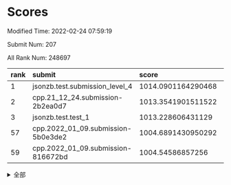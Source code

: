 # Scores

Modified Time: 2022-02-24 07:59:19

Submit Num: 207

All Rank Num: 248697

| rank |               submit               |       score        |       sigma        | pk_num |
| :--- | :--------------------------------- | :----------------- | :----------------- | :----- |
| 1    | jsonzb.test.submission_level_4     | 1014.0901164290468 | 0.8350129698417091 | 4807   |
| 2    | cpp.21_12_24.submission-2b2ea0d7   | 1013.3541901511522 | 0.8285461186038839 | 4803   |
| 3    | jsonzb.test.test_1                 | 1013.228606431129  | 0.8059888454852173 | 4804   |
| 57   | cpp.2022_01_09.submission-5b0e3de2 | 1004.6891430950292 | 0.7136797388114177 | 4804   |
| 59   | cpp.2022_01_09.submission-816672bd | 1004.54586857256   | 0.715315518137932  | 4805   |


<details>
<summary>全部</summary>

| rank |                 submit                 |       score        |       sigma        | pk_num |
| :--- | :------------------------------------- | :----------------- | :----------------- | :----- |
| 1    | jsonzb.test.submission_level_4         | 1014.0901164290468 | 0.8350129698417091 | 4807   |
| 2    | cpp.21_12_24.submission-2b2ea0d7       | 1013.3541901511522 | 0.8285461186038839 | 4803   |
| 3    | jsonzb.test.test_1                     | 1013.228606431129  | 0.8059888454852173 | 4804   |
| 4    | gobigger.level_3.submission_level_3_39 | 1011.8494242458756 | 0.7839729894605415 | 4803   |
| 5    | gobigger.level_3.submission_level_3_25 | 1011.1299877104586 | 0.7647832032041407 | 4806   |
| 6    | gobigger.level_3.submission_level_3_11 | 1011.0744444422058 | 0.7962949860141124 | 4807   |
| 7    | gobigger.level_3.submission_level_3_24 | 1010.981053863256  | 0.7776375338797172 | 4804   |
| 8    | gobigger.level_3.submission_level_3_15 | 1010.9712296265615 | 0.778154296814563  | 4806   |
| 9    | gobigger.level_3.submission_level_3_2  | 1010.9002929322461 | 0.7758513094228398 | 4800   |
| 10   | gobigger.level_3.submission_level_3_9  | 1010.8421237010017 | 0.7708214401417226 | 4805   |
| 11   | gobigger.level_3.submission_level_3_36 | 1010.7436291864209 | 0.753293690192792  | 4807   |
| 12   | gobigger.level_3.submission_level_3_35 | 1010.7053636574532 | 0.7840077762295644 | 4812   |
| 13   | gobigger.level_3.submission_level_3_16 | 1010.6858065063806 | 0.7505919865249825 | 4809   |
| 14   | gobigger.level_3.submission_level_3_1  | 1010.6737857989568 | 0.756824944988696  | 4813   |
| 15   | gobigger.level_3.submission_level_3_47 | 1010.6013074156182 | 0.7749113648903801 | 4801   |
| 16   | gobigger.level_3.submission_level_3_41 | 1010.5245253998546 | 0.7741731426357341 | 4808   |
| 17   | gobigger.level_3.submission_level_3_46 | 1010.497174085484  | 0.7812041891717484 | 4805   |
| 18   | gobigger.level_3.submission_level_3_21 | 1010.4748630693293 | 0.7696417346998621 | 4802   |
| 19   | gobigger.level_3.submission_level_3_7  | 1010.438150747446  | 0.7924756324579679 | 4806   |
| 20   | gobigger.level_3.submission_level_3_37 | 1010.3565199200839 | 0.7856071235252385 | 4808   |
| 21   | gobigger.level_3.submission_level_3_14 | 1010.2889474406893 | 0.7668947504709961 | 4810   |
| 22   | gobigger.level_3.submission_level_3_27 | 1010.2672398665585 | 0.756438563120025  | 4802   |
| 23   | gobigger.level_3.submission_level_3_26 | 1010.2474689213318 | 0.7862646002192174 | 4804   |
| 24   | gobigger.level_3.submission_level_3_45 | 1010.236007855095  | 0.7434167539313606 | 4805   |
| 25   | gobigger.level_3.submission_level_3_43 | 1010.1933293987541 | 0.7548643723942976 | 4808   |
| 26   | gobigger.level_3.submission_level_3_8  | 1010.1806016352841 | 0.7457239429624793 | 4808   |
| 27   | gobigger.level_3.submission_level_3_17 | 1010.1622791061269 | 0.7412769510581539 | 4807   |
| 28   | gobigger.level_3.submission_level_3_32 | 1010.1544025467975 | 0.7635538684316043 | 4803   |
| 29   | gobigger.level_3.submission_level_3_20 | 1010.1323777840777 | 0.7553986371723899 | 4807   |
| 30   | gobigger.level_3.submission_level_3_40 | 1010.094902876092  | 0.7546591248923202 | 4807   |
| 31   | gobigger.level_3.submission_level_3_28 | 1010.0095325438939 | 0.7369697558585133 | 4804   |
| 32   | gobigger.level_3.submission_level_3_42 | 1009.8897362860328 | 0.7827030551087129 | 4808   |
| 33   | gobigger.level_3.submission_level_3_30 | 1009.8675817400585 | 0.7545228705379795 | 4801   |
| 34   | gobigger.level_3.submission_level_3_3  | 1009.8653193890048 | 0.7517849126747278 | 4806   |
| 35   | gobigger.level_3.submission_level_3_33 | 1009.8293350310076 | 0.7667910067524311 | 4808   |
| 36   | gobigger.level_3.submission_level_3_0  | 1009.7841248472529 | 0.7542901799614268 | 4806   |
| 37   | gobigger.level_3.submission_level_3_13 | 1009.7467269841217 | 0.7530068522732051 | 4807   |
| 38   | gobigger.level_3.submission_level_3_48 | 1009.6861550834747 | 0.7642286231026467 | 4802   |
| 39   | gobigger.level_3.submission_level_3_34 | 1009.6809247208361 | 0.7490684819412806 | 4808   |
| 40   | gobigger.level_3.submission_level_3_6  | 1009.564002404027  | 0.7522295966024004 | 4811   |
| 41   | gobigger.level_3.submission_level_3_49 | 1009.5196298888616 | 0.7476376121552102 | 4806   |
| 42   | gobigger.level_3.submission_level_3_12 | 1009.3315985412793 | 0.7398577531808019 | 4807   |
| 43   | gobigger.level_3.submission_level_3_19 | 1009.3198013538052 | 0.7479200510905671 | 4809   |
| 44   | gobigger.level_3.submission_level_3_38 | 1009.3132769088329 | 0.7593218840083041 | 4807   |
| 45   | gobigger.level_3.submission_level_3_22 | 1009.3013359002796 | 0.7654704205219667 | 4810   |
| 46   | gobigger.level_3.submission_level_3_10 | 1009.2099625710172 | 0.7475395389311721 | 4803   |
| 47   | gobigger.level_3.submission_level_3_5  | 1009.2073020757935 | 0.7476976823282624 | 4805   |
| 48   | gobigger.level_3.submission_level_3_23 | 1009.039617662698  | 0.7501167501559926 | 4801   |
| 49   | gobigger.level_3.submission_level_3_18 | 1008.9766838791551 | 0.7584131966189271 | 4807   |
| 50   | gobigger.level_3.submission_level_3_29 | 1008.8586198866224 | 0.7486452465002513 | 4798   |
| 51   | gobigger.level_3.submission_level_3_4  | 1008.6313698703569 | 0.7533444600114375 | 4807   |
| 52   | gobigger.level_3.submission_level_3_31 | 1008.4254852852434 | 0.7305513691416156 | 4806   |
| 53   | gobigger.level_3.submission_level_3_44 | 1007.9419814012894 | 0.7309378495496619 | 4809   |
| 54   | gobigger.level_1.submission_level_1_29 | 1005.2319729076446 | 0.7214983210033464 | 4804   |
| 55   | gobigger.level_1.submission_level_1_34 | 1005.1019894266756 | 0.7162158767717968 | 4809   |
| 56   | gobigger.level_1.submission_level_1_0  | 1004.8839226163615 | 0.7136851275534255 | 4808   |
| 57   | cpp.2022_01_09.submission-5b0e3de2     | 1004.6891430950292 | 0.7136797388114177 | 4804   |
| 58   | gobigger.level_1.submission_level_1_13 | 1004.6240403363599 | 0.7280376899180602 | 4801   |
| 59   | cpp.2022_01_09.submission-816672bd     | 1004.54586857256   | 0.715315518137932  | 4805   |
| 60   | gobigger.level_1.submission_level_1_27 | 1004.4040619008103 | 0.7250364442631072 | 4802   |
| 61   | gobigger.level_1.submission_level_1_31 | 1004.3384064777655 | 0.7218564142967585 | 4797   |
| 62   | gobigger.level_1.submission_level_1_46 | 1004.2989937444223 | 0.7229404089476144 | 4809   |
| 63   | gobigger.level_1.submission_level_1_39 | 1004.2880266977511 | 0.7105757736441926 | 4803   |
| 64   | gobigger.level_1.submission_level_1_44 | 1004.2495031664935 | 0.7135003272098759 | 4806   |
| 65   | gobigger.level_1.submission_level_1_23 | 1004.1863013436678 | 0.7146390795216397 | 4804   |
| 66   | gobigger.level_1.submission_level_1_10 | 1004.0823418766829 | 0.7174134893276672 | 4811   |
| 67   | gobigger.level_1.submission_level_1_14 | 1004.0127961140653 | 0.7062952793894183 | 4808   |
| 68   | gobigger.level_1.submission_level_1_45 | 1003.7910245380162 | 0.719284068821163  | 4807   |
| 69   | gobigger.level_1.submission_level_1_11 | 1003.7569546570746 | 0.7092986304683742 | 4808   |
| 70   | gobigger.level_1.submission_level_1_18 | 1003.7167574530718 | 0.7269254655675169 | 4805   |
| 71   | gobigger.level_1.submission_level_1_49 | 1003.7073747932012 | 0.7131264879448634 | 4806   |
| 72   | gobigger.level_1.submission_level_1_36 | 1003.5591152087804 | 0.7178272904037374 | 4810   |
| 73   | gobigger.level_1.submission_level_1_5  | 1003.5166628563577 | 0.7099557299422661 | 4802   |
| 74   | gobigger.level_1.submission_level_1_48 | 1003.5030163878552 | 0.7078326753167571 | 4798   |
| 75   | gobigger.level_1.submission_level_1_1  | 1003.4451968517322 | 0.7192659031313139 | 4807   |
| 76   | gobigger.level_1.submission_level_1_12 | 1003.3665553302735 | 0.7132193316627916 | 4809   |
| 77   | gobigger.level_1.submission_level_1_43 | 1003.3537591307439 | 0.712154704564883  | 4806   |
| 78   | gobigger.level_1.submission_level_1_28 | 1003.3210004782771 | 0.7065832435768866 | 4804   |
| 79   | gobigger.level_1.submission_level_1_16 | 1003.3141568895846 | 0.7059269576704604 | 4806   |
| 80   | gobigger.level_1.submission_level_1_35 | 1003.3091591504327 | 0.7136544431328328 | 4805   |
| 81   | gobigger.level_1.submission_level_1_2  | 1003.2962445092805 | 0.7075469402493741 | 4808   |
| 82   | gobigger.level_1.submission_level_1_3  | 1003.2578778573017 | 0.71714028000274   | 4810   |
| 83   | gobigger.level_1.submission_level_1_6  | 1003.247055125916  | 0.715212701059848  | 4802   |
| 84   | gobigger.level_1.submission_level_1_33 | 1003.1713745211324 | 0.7147753653050857 | 4801   |
| 85   | gobigger.level_1.submission_level_1_26 | 1003.1262096181007 | 0.7196462418152318 | 4805   |
| 86   | gobigger.level_1.submission_level_1_9  | 1003.1193918370019 | 0.7240190546055687 | 4803   |
| 87   | gobigger.level_1.submission_level_1_20 | 1003.1179459120688 | 0.7301141736452808 | 4808   |
| 88   | gobigger.level_1.submission_level_1_32 | 1003.029894659092  | 0.7290702641524041 | 4803   |
| 89   | gobigger.level_1.submission_level_1_17 | 1003.0113586456464 | 0.7153166786955559 | 4804   |
| 90   | gobigger.level_1.submission_level_1_8  | 1002.8242999153895 | 0.713305903863866  | 4804   |
| 91   | gobigger.level_1.submission_level_1_7  | 1002.7784341264519 | 0.7129580214186272 | 4806   |
| 92   | gobigger.level_1.submission_level_1_4  | 1002.7502657018731 | 0.7121664481626717 | 4812   |
| 93   | gobigger.level_1.submission_level_1_24 | 1002.7216930188722 | 0.7234757683234146 | 4812   |
| 94   | gobigger.level_1.submission_level_1_25 | 1002.6444814210332 | 0.7198548611349314 | 4809   |
| 95   | gobigger.level_1.submission_level_1_37 | 1002.6388751590847 | 0.7109497161230204 | 4804   |
| 96   | gobigger.level_1.submission_level_1_21 | 1002.5440051380893 | 0.7257356161701758 | 4801   |
| 97   | gobigger.level_1.submission_level_1_42 | 1002.5155898578661 | 0.7125700967440416 | 4801   |
| 98   | gobigger.level_1.submission_level_1_38 | 1002.412633104457  | 0.719986994945499  | 4807   |
| 99   | gobigger.level_1.submission_level_1_15 | 1002.3211618806686 | 0.711386281321826  | 4806   |
| 100  | gobigger.level_1.submission_level_1_19 | 1002.1360279049488 | 0.7024584780048123 | 4801   |
| 101  | gobigger.level_1.submission_level_1_22 | 1002.0546354226174 | 0.7194214963886844 | 4804   |
| 102  | gobigger.level_1.submission_level_1_41 | 1001.9906804495274 | 0.7155906215348631 | 4804   |
| 103  | gobigger.level_1.submission_level_1_47 | 1001.9031599091211 | 0.717522870371405  | 4804   |
| 104  | gobigger.level_1.submission_level_1_40 | 1001.4260508535208 | 0.7070769037378966 | 4804   |
| 105  | gobigger.level_1.submission_level_1_30 | 1001.3771827069029 | 0.7094945726569771 | 4804   |
| 106  | gobigger.random.submission_random_39   | 997.3313946749968  | 0.7114889545694146 | 4800   |
| 107  | gobigger.random.submission_random_3    | 997.157915241076   | 0.7021085827770368 | 4810   |
| 108  | gobigger.random.submission_random_22   | 997.0101963521547  | 0.7127507325250895 | 4805   |
| 109  | gobigger.random.submission_random_12   | 996.9197810889989  | 0.7057127070325618 | 4803   |
| 110  | gobigger.random.submission_random_6    | 996.8589724904742  | 0.7128804448624765 | 4799   |
| 111  | gobigger.random.submission_random_49   | 996.8444930053072  | 0.6909548894226034 | 4810   |
| 112  | gobigger.random.submission_random_13   | 996.8178998299389  | 0.7096158585772158 | 4802   |
| 113  | gobigger.random.submission_random_21   | 996.6710399826871  | 0.7003851386005487 | 4810   |
| 114  | gobigger.random.submission_random_4    | 996.594205240426   | 0.7150036540570537 | 4811   |
| 115  | gobigger.random.submission_random_44   | 996.5703453666063  | 0.698443407418913  | 4809   |
| 116  | gobigger.random.submission_random_37   | 996.3906321994046  | 0.7106616632189171 | 4805   |
| 117  | gobigger.random.submission_random_24   | 996.3829363473226  | 0.7101069867543778 | 4804   |
| 118  | gobigger.random.submission_random_41   | 996.3658264277537  | 0.7063989478242221 | 4809   |
| 119  | gobigger.random.submission_random_17   | 996.3290921552773  | 0.7002709068050672 | 4808   |
| 120  | gobigger.random.submission_random_19   | 996.2288825673011  | 0.721542781234734  | 4805   |
| 121  | gobigger.random.submission_random_1    | 996.1604211067244  | 0.7209567447106235 | 4806   |
| 122  | gobigger.random.submission_random_2    | 996.1370870275372  | 0.7125306723255961 | 4805   |
| 123  | gobigger.random.submission_random_45   | 996.1192382550256  | 0.7368119595353718 | 4811   |
| 124  | gobigger.random.submission_random_16   | 996.078442344499   | 0.7077490816986243 | 4802   |
| 125  | gobigger.random.submission_random_32   | 996.0437342169192  | 0.714648006198285  | 4805   |
| 126  | gobigger.random.submission_random_30   | 996.0214634759744  | 0.716069620922147  | 4802   |
| 127  | gobigger.random.submission_random_5    | 996.0102814861655  | 0.7082401132755725 | 4806   |
| 128  | gobigger.random.submission_random_43   | 995.9850853804164  | 0.7068221710037582 | 4808   |
| 129  | gobigger.random.submission_random_40   | 995.9055749842435  | 0.7080266404498291 | 4807   |
| 130  | gobigger.random.submission_random_25   | 995.8711542164987  | 0.7224334031484667 | 4809   |
| 131  | gobigger.random.submission_random_29   | 995.8519660626853  | 0.7116069581760334 | 4807   |
| 132  | gobigger.random.submission_random_28   | 995.8310999285742  | 0.7203370383601757 | 4804   |
| 133  | gobigger.random.submission_random_14   | 995.7420688618407  | 0.7193512718362357 | 4807   |
| 134  | gobigger.random.submission_random_10   | 995.6098722138931  | 0.6996500539383351 | 4805   |
| 135  | gobigger.random.submission_random_47   | 995.5811738376992  | 0.7127771101581359 | 4806   |
| 136  | gobigger.random.submission_random_26   | 995.5519443555     | 0.7167136541544858 | 4804   |
| 137  | gobigger.random.submission_random_38   | 995.5216894021761  | 0.7158265630198317 | 4804   |
| 138  | gobigger.random.submission_random_36   | 995.5189346174166  | 0.7047219004189381 | 4811   |
| 139  | gobigger.random.submission_random_42   | 995.5183286547085  | 0.6992316245527749 | 4808   |
| 140  | gobigger.random.submission_random_7    | 995.4974184014083  | 0.7169224692430852 | 4805   |
| 141  | gobigger.random.submission_random_20   | 995.4498922819246  | 0.712112921291647  | 4806   |
| 142  | gobigger.random.submission_random_0    | 995.436002674663   | 0.7034434662397181 | 4805   |
| 143  | gobigger.random.submission_random_27   | 995.4245841035647  | 0.7194500935146597 | 4804   |
| 144  | gobigger.random.submission_random_46   | 995.3545577991396  | 0.7220977209424476 | 4807   |
| 145  | gobigger.random.submission_random_9    | 995.3507896865254  | 0.7224195579813628 | 4806   |
| 146  | gobigger.random.submission_random_8    | 995.2338352617445  | 0.7037987744220658 | 4808   |
| 147  | gobigger.random.submission_random_35   | 995.1493130443397  | 0.7168110248766089 | 4802   |
| 148  | gobigger.random.submission_random_15   | 994.9918401058915  | 0.6944210008493902 | 4807   |
| 149  | gobigger.random.submission_random_23   | 994.9504358296142  | 0.7060595166144713 | 4804   |
| 150  | gobigger.random.submission_random_33   | 994.8775727284076  | 0.7105274482228424 | 4807   |
| 151  | gobigger.random.submission_random_18   | 994.8568623314025  | 0.7160378127994107 | 4810   |
| 152  | gobigger.level_2.submission_level_2_39 | 994.8350600114771  | 0.724351521823659  | 4810   |
| 153  | gobigger.random.submission_random_48   | 994.825789077098   | 0.7078144391994101 | 4805   |
| 154  | gobigger.random.submission_random_11   | 994.6833723744287  | 0.7285102604035687 | 4809   |
| 155  | gobigger.random.submission_random_34   | 994.2974571679275  | 0.7271160510689644 | 4804   |
| 156  | gobigger.random.submission_random_31   | 994.249601907583   | 0.722058828249626  | 4811   |
| 157  | gobigger.level_2.submission_level_2_4  | 994.0756354894045  | 0.7223963464580749 | 4805   |
| 158  | gobigger.level_2.submission_level_2_21 | 993.8997731038484  | 0.7376213934808773 | 4805   |
| 159  | gobigger.level_2.submission_level_2_24 | 993.8206789895029  | 0.7354494240662751 | 4811   |
| 160  | gobigger.level_2.submission_level_2_48 | 993.7666733106304  | 0.7144121361954442 | 4807   |
| 161  | gobigger.level_2.submission_level_2_19 | 993.4859801952524  | 0.7222454717753396 | 4807   |
| 162  | gobigger.level_2.submission_level_2_12 | 993.2947768052624  | 0.7273077581456661 | 4803   |
| 163  | gobigger.level_2.submission_level_2_27 | 993.2655545536118  | 0.7347716210135029 | 4806   |
| 164  | gobigger.level_2.submission_level_2_32 | 993.01241180354    | 0.7243739633760312 | 4808   |
| 165  | gobigger.level_2.submission_level_2_25 | 992.9858422103205  | 0.7566971305350381 | 4803   |
| 166  | gobigger.level_2.submission_level_2_14 | 992.9652893354338  | 0.7381395628426101 | 4807   |
| 167  | gobigger.level_2.submission_level_2_2  | 992.9007494945995  | 0.7480972723554262 | 4810   |
| 168  | gobigger.level_2.submission_level_2_6  | 992.8435119634555  | 0.7361476470101107 | 4803   |
| 169  | gobigger.level_2.submission_level_2_8  | 992.785635638223   | 0.7371294589503679 | 4808   |
| 170  | gobigger.level_2.submission_level_2_15 | 992.7685097005871  | 0.7403759006639213 | 4809   |
| 171  | gobigger.level_2.submission_level_2_47 | 992.6202007194119  | 0.7187805976504626 | 4803   |
| 172  | gobigger.level_2.submission_level_2_49 | 992.5540980935168  | 0.7327104776199727 | 4808   |
| 173  | gobigger.level_2.submission_level_2_40 | 992.4499861763436  | 0.7523028069644074 | 4801   |
| 174  | gobigger.level_2.submission_level_2_5  | 992.3494418540821  | 0.7300934583377349 | 4807   |
| 175  | gobigger.level_2.submission_level_2_30 | 992.3292207917917  | 0.7385221100386674 | 4804   |
| 176  | gobigger.level_2.submission_level_2_44 | 992.3201627741946  | 0.7381837001187868 | 4806   |
| 177  | gobigger.level_2.submission_level_2_41 | 992.2792828291964  | 0.743715996916701  | 4808   |
| 178  | gobigger.level_2.submission_level_2_1  | 992.2112514788657  | 0.7354140274938976 | 4801   |
| 179  | gobigger.level_2.submission_level_2_20 | 992.0633014372429  | 0.7400082057657937 | 4809   |
| 180  | gobigger.level_2.submission_level_2_10 | 992.0115715295334  | 0.7561542279408399 | 4802   |
| 181  | gobigger.level_2.submission_level_2_23 | 992.0042948927178  | 0.7376953379553169 | 4806   |
| 182  | gobigger.level_2.submission_level_2_17 | 991.9695085262032  | 0.7482428852007652 | 4804   |
| 183  | gobigger.level_2.submission_level_2_0  | 991.9614953263662  | 0.7299790321895624 | 4807   |
| 184  | gobigger.level_2.submission_level_2_13 | 991.8850015465398  | 0.74372900681818   | 4808   |
| 185  | gobigger.level_2.submission_level_2_22 | 991.8292564829185  | 0.7500809613568586 | 4804   |
| 186  | gobigger.level_2.submission_level_2_11 | 991.6803040815757  | 0.7672567155110769 | 4809   |
| 187  | gobigger.level_2.submission_level_2_29 | 991.5707191200413  | 0.7650088225290521 | 4802   |
| 188  | gobigger.level_2.submission_level_2_3  | 991.5701462622322  | 0.7670925497186184 | 4805   |
| 189  | gobigger.level_2.submission_level_2_35 | 991.5530466467245  | 0.7356615290078115 | 4804   |
| 190  | gobigger.level_2.submission_level_2_9  | 991.4716670389923  | 0.7536475982080635 | 4805   |
| 191  | gobigger.level_2.submission_level_2_18 | 991.4108950735806  | 0.7506247574850073 | 4804   |
| 192  | gobigger.level_2.submission_level_2_26 | 991.3968351694539  | 0.7451871124968652 | 4805   |
| 193  | gobigger.level_2.submission_level_2_36 | 991.2972193628545  | 0.7597964426196734 | 4812   |
| 194  | gobigger.level_2.submission_level_2_33 | 991.2607650897813  | 0.7672487829410556 | 4806   |
| 195  | gobigger.level_2.submission_level_2_16 | 991.2347872685849  | 0.7596437296897592 | 4801   |
| 196  | gobigger.level_2.submission_level_2_45 | 991.1816517169924  | 0.7697821671001832 | 4810   |
| 197  | gobigger.level_2.submission_level_2_38 | 991.0539500818974  | 0.7591631461085834 | 4801   |
| 198  | gobigger.level_2.submission_level_2_28 | 991.0442305932839  | 0.7499934238491058 | 4808   |
| 199  | gobigger.level_2.submission_level_2_37 | 991.035544149287   | 0.7583000775843384 | 4811   |
| 200  | gobigger.level_2.submission_level_2_42 | 990.9779821174378  | 0.7513630218266488 | 4803   |
| 201  | gobigger.level_2.submission_level_2_46 | 990.9545400441749  | 0.7584363151708343 | 4802   |
| 202  | gobigger.level_2.submission_level_2_7  | 990.9306111726765  | 0.7750312244318119 | 4805   |
| 203  | gobigger.level_2.submission_level_2_34 | 990.6335020114822  | 0.7617402170645191 | 4806   |
| 204  | gobigger.level_2.submission_level_2_31 | 990.4900840111259  | 0.7563715076320655 | 4807   |
| 205  | gobigger.level_2.submission_level_2_43 | 990.461494758523   | 0.7728247506589377 | 4806   |
| 206  | gobigger.none.submission_none_0        | 976.5615921557132  | 1.3917545860551386 | 4801   |
| 207  | gobigger.none.submission_none_1        | 976.1988157248568  | 1.424690948633885  | 4807   |

</details>